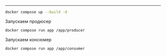 ----
```bash
docker compose up --build -d
```

Запускаем продюсер
```bash
docker compose run app /app/producer
```

 Запускаем консюмер
```bash
docker compose run app /app/consumer
```

